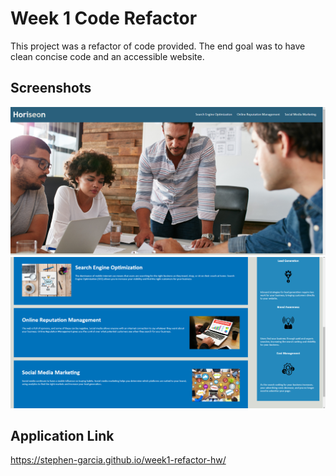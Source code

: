 # Week 1 Code Refactor

This project was a refactor of code provided. The end goal was to have clean concise code and an accessible website.

## Screenshots

![App Screenshot](./assets/images/Screenshot%202023-07-06%20164039.png)
![App Screenshot](./assets/images/Screenshot%202023-07-06%20164110.png)

## Application Link

https://stephen-garcia.github.io/week1-refactor-hw/